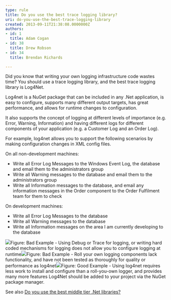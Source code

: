 ```yaml
---
type: rule
title: Do you use the best trace logging library?
uri: do-you-use-the-best-trace-logging-library
created: 2013-09-11T21:38:08.0000000Z
authors:
- id: 1
  title: Adam Cogan
- id: 38
  title: Drew Robson
- id: 34
  title: Brendan Richards

---
```


 
Did you know that writing your own logging infrastructure code wastes time? You should use a trace logging library, and the best trace logging library is Log4Net.

Log4net is a NuGet package that can be included in any .Net application, is easy to configure, supports many different output targets, has great performance, and allows for runtime changes to configuration.
 
It also supports the concept of logging at different levels of importance (e.g. Error, Warning, Information) and having different logs for different components of your application (e.g. a Customer Log and an Order Log).

For example, log4net allows you to support the following scenarios by making configuration changes in XML config files.

On all non-development machines:

- Write all Error Log Messages to the Windows Event Log, the database and email them to the administrators group
- Write all Warning messages to the database and email them to the administrators group
- Write all Information messages to the database, and email any information messages in the Order component to the Order Fulfilment team for them to check


On development machines:

- Write all Error Log Messages to the database
- Write all Warning messages to the database
- Write all Information messages on the area I am currently developing to the database

![](/PublishingImages/trace-logging-bad.jpg)Figure: Bad Example - Using Debug or Trace for logging, or writing hard coded mechanisms for logging does not allow you to configure logging at runtime![](/PublishingImages/trace-logging-bad-2.jpg)Figure: Bad Example - Roll your own logging components lack functionality, and have not been tested as thoroughly for quality or performance as log4net![](/PublishingImages/trace-logging-good.jpg)Figure: Good Example - Using log4net requires less work to install and configure than a roll-you-own logger, and provides many more features
Log4Net should be added to your project via the NuGet package manager.

See also [Do you use the best middle tier .Net libraries?](/do-you-use-the-best-middle-tier-net-libraries)

